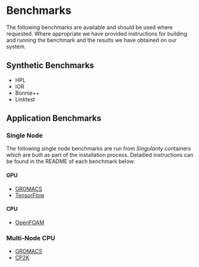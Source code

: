 # Benchmarks

The following benchmarks are available and should be used where requested. Where appropriate we have provided instructions for building and running the benchmark and the results we have obtained on our system. 

## Synthetic Benchmarks

- HPL
- IOR
- Bonnie++
- Linktest

## Application Benchmarks

### Single Node

The following single node benchmarks are run from *Singularity* containers which are built as part of the installation process. Detailled instructions can be found in the README of each benchmark below:

#### GPU

- [GROMACS](http://github.com/oxford-arc/bench-gromacs-gpu)
- [TensorFlow](http://github.com/oxford-arc/bench-tensorflow-gpu)

#### CPU

- [OpenFOAM](http://github.com/oxford-arc/bench-openfoam)

### Multi-Node CPU

- [GROMACS](http://github.com/oxford-arc/bench-gromacs-cpu)
- [CP2K](http://github.com/oxford-arc/bench-cp2k-cpu)


